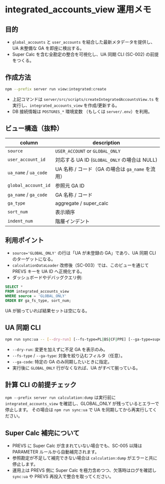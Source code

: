 # integrated_accounts_view 運用メモ

## 目的

- `global_accounts` と `user_accounts` を結合した最新メタデータを提供し、UA 未整備な GA を即座に検出する。
- Super Calc を含む全勘定の整合を可視化し、UA 同期 CLI (SC-002) の前提をつくる。

## 作成方法

```bash
npm --prefix server run view:integrated:create
```

- 上記コマンドは `server/src/scripts/createIntegratedAccountsView.ts` を実行し、`integrated_accounts_view` を作成/更新する。
- DB 接続情報は `POSTGRES_*` 環境変数 （もしくは `server/.env`）を利用。

## ビュー構造（抜粋）

| column                | description                                      |
| --------------------- | ------------------------------------------------ |
| `source`              | `USER_ACCOUNT` or `GLOBAL_ONLY`                  |
| `user_account_id`     | 対応する UA ID (`GLOBAL_ONLY` の場合は NULL)     |
| `ua_name` / `ua_code` | UA 名称 / コード（GA の場合は `ga_name` を流用） |
| `global_account_id`   | 参照元 GA ID                                     |
| `ga_name` / `ga_code` | GA 名称 / コード                                 |
| `ga_type`             | aggregate / super_calc                           |
| `sort_num`            | 表示順序                                         |
| `indent_num`          | 階層インデント                                   |

## 利用ポイント

- `source='GLOBAL_ONLY'` の行は「UA が未登録の GA」であり、UA 同期 CLI のターゲットになる。
- `calculationDataLoader` 改修後（SC-003）では、このビューを通じて PREVS キーを UA ID へ正規化する。
- ダッシュボードやデバッグクエリ例:

```sql
SELECT *
FROM integrated_accounts_view
WHERE source = 'GLOBAL_ONLY'
ORDER BY ga_fs_type, sort_num;
```

UA が揃っていれば結果セットは空になる。

## UA 同期 CLI

```bash
npm run sync:ua -- [--dry-run] [--fs-type=PL|BS|CF|PPE] [--ga-type=super_calc|aggregate] [--ga-code=<GA_CODE>]
```

- `--dry-run`: 変更を加えずに不足 GA を表示のみ。
- `--fs-type` / `--ga-type`: 対象を絞り込むフィルタ（任意）。
- `--ga-code`: 特定の GA のみ同期したいときに指定。
- 実行後に `GLOBAL_ONLY` 行がなくなれば、UA がすべて揃っている。

## 計算 CLI の前提チェック

`npm --prefix server run calculation:dump` は実行前に `integrated_accounts_view` を確認し、GLOBAL_ONLY が残っているとエラーで停止します。
その場合は `npm run sync:ua` で UA を同期してから再実行してください。

## Super Calc 補完について

- PREVS に Super Calc が含まれていない場合でも、SC-005 以降は PARAMETER ルールから自動補完されます。
- 参照勘定が不足して補完できない場合は `calculation:dump` がエラーと共に停止します。
- 運用上は PREVS 側に Super Calc を極力含めつつ、欠落時はログを確認し `sync:ua` や PREVS 再投入で整合を取ってください。
